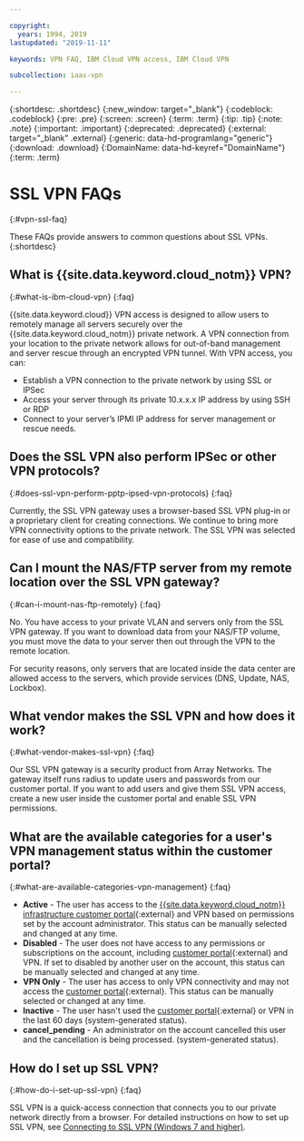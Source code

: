 ```yaml
---

copyright:
  years: 1994, 2019
lastupdated: "2019-11-11"

keywords: VPN FAQ, IBM Cloud VPN access, IBM Cloud VPN

subcollection: iaas-vpn

---
```


{:shortdesc: .shortdesc}
{:new_window: target="_blank"}
{:codeblock: .codeblock}
{:pre: .pre}
{:screen: .screen}
{:term: .term}
{:tip: .tip}
{:note: .note}
{:important: .important}
{:deprecated: .deprecated}
{:external: target="_blank" .external}
{:generic: data-hd-programlang="generic"}
{:download: .download}
{:DomainName: data-hd-keyref="DomainName"}
{:term: .term}

# SSL VPN FAQs
{:#vpn-ssl-faq}

These FAQs provide answers to common questions about SSL VPNs.
{:shortdesc}

## What is {{site.data.keyword.cloud_notm}} VPN?
{:#what-is-ibm-cloud-vpn}
{:faq}

{{site.data.keyword.cloud}} VPN access is designed to allow users to remotely manage all servers securely over the {{site.data.keyword.cloud_notm}} private network. A VPN connection from your location to the private network allows for out-of-band management and server rescue through an encrypted VPN tunnel. With VPN access, you can:

* Establish a VPN connection to the private network by using SSL or IPSec
* Access your server through its private 10.x.x.x IP address by using SSH or RDP
* Connect to your server’s IPMI IP address for server management or rescue needs.


## Does the SSL VPN also perform IPSec or other VPN protocols?
{:#does-ssl-vpn-perform-pptp-ipsed-vpn-protocols}
{:faq}

Currently, the SSL VPN gateway uses a browser-based SSL VPN plug-in or a proprietary client for creating connections. We continue to bring more VPN connectivity options to the private network. The SSL VPN was selected for ease of use and compatibility.

## Can I mount the NAS/FTP server from my remote location over the SSL VPN gateway?
{:#can-i-mount-nas-ftp-remotely}
{:faq}

No. You have access to your private VLAN and servers only from the SSL VPN gateway. If you want to download data from your NAS/FTP volume, you must move the data to your server then out through the VPN to the remote location.

For security reasons, only servers that are located inside the data center are allowed access to the servers, which provide services (DNS, Update, NAS, Lockbox).

## What vendor makes the SSL VPN and how does it work?
{:#what-vendor-makes-ssl-vpn}
{:faq}

Our SSL VPN gateway is a security product from Array Networks. The gateway itself runs radius to update users and passwords from our customer portal. If you want to add users and give them SSL VPN access, create a new user inside the customer portal and enable SSL VPN permissions.

## What are the available categories for a user's VPN management status within the customer portal?
{:#what-are-available-categories-vpn-management}
{:faq}

* **Active** - The user has access to the [{{site.data.keyword.cloud_notm}} infrastructure customer portal](https://control.softlayer.com/){:external} and VPN based on permissions set by the account administrator. This status can be manually selected and changed at any time.
* **Disabled** - The user does not have access to any permissions or subscriptions on the account, including [customer portal](https://control.softlayer.com/){:external} and VPN. If set to disabled by another user on the account, this status can be manually selected and changed at any time.
* **VPN Only** - The user has access to only VPN connectivity and may not access the [customer portal](https://control.softlayer.com/){:external}. This status can be manually selected or changed at any time.
* **Inactive** - The user hasn't used the [customer portal](https://control.softlayer.com/){:external} or VPN in the last 60 days (system-generated status).
* **cancel_pending** - An administrator on the account cancelled this user and the cancellation is being processed. (system-generated status).

## How do I set up SSL VPN?
{:#how-do-i-set-up-ssl-vpn}
{:faq}

SSL VPN is a quick-access connection that connects you to our private network directly from a browser. For detailed instructions on how to set up SSL VPN, see [Connecting to SSL VPN (Windows 7 and higher)](/docs/infrastructure/iaas-vpn?topic=VPN-connect-ssl-vpn-windows7#connect-ssl-vpn-windows7).
